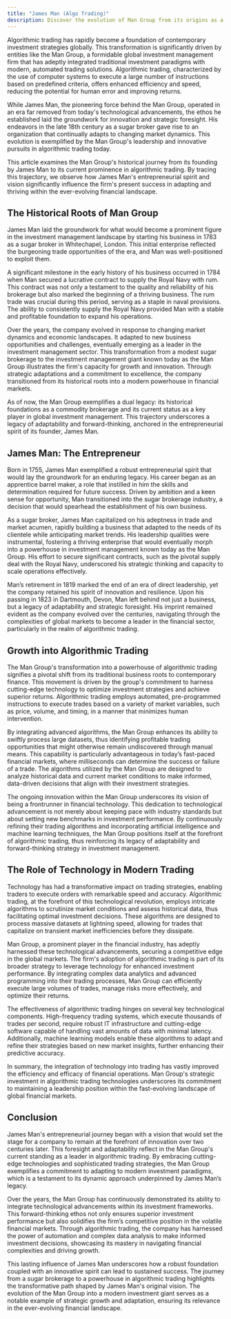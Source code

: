 ```yaml
---
title: "James Man (Algo Trading)"
description: Discover the evolution of Man Group from its origins as a sugar brokerage founded by James Man in the 18th century to a leader in algorithmic trading today. Explore how this global investment management firm integrates cutting-edge technology to enhance trading strategies, offering speed, efficiency, and superior returns.
---
```






Algorithmic trading has rapidly become a foundation of contemporary investment strategies globally. This transformation is significantly driven by entities like the Man Group, a formidable global investment management firm that has adeptly integrated traditional investment paradigms with modern, automated trading solutions. Algorithmic trading, characterized by the use of computer systems to execute a large number of instructions based on predefined criteria, offers enhanced efficiency and speed, reducing the potential for human error and improving returns.

While James Man, the pioneering force behind the Man Group, operated in an era far removed from today's technological advancements, the ethos he established laid the groundwork for innovation and strategic foresight. His endeavors in the late 18th century as a sugar broker gave rise to an organization that continually adapts to changing market dynamics. This evolution is exemplified by the Man Group's leadership and innovative pursuits in algorithmic trading today.

This article examines the Man Group's historical journey from its founding by James Man to its current prominence in algorithmic trading. By tracing this trajectory, we observe how James Man's entrepreneurial spirit and vision significantly influence the firm's present success in adapting and thriving within the ever-evolving financial landscape.


## The Historical Roots of Man Group

James Man laid the groundwork for what would become a prominent figure in the investment management landscape by starting his business in 1783 as a sugar broker in Whitechapel, London. This initial enterprise reflected the burgeoning trade opportunities of the era, and Man was well-positioned to exploit them.

A significant milestone in the early history of his business occurred in 1784 when Man secured a lucrative contract to supply the Royal Navy with rum. This contract was not only a testament to the quality and reliability of his brokerage but also marked the beginning of a thriving business. The rum trade was crucial during this period, serving as a staple in naval provisions. The ability to consistently supply the Royal Navy provided Man with a stable and profitable foundation to expand his operations.

Over the years, the company evolved in response to changing market dynamics and economic landscapes. It adapted to new business opportunities and challenges, eventually emerging as a leader in the investment management sector. This transformation from a modest sugar brokerage to the investment management giant known today as the Man Group illustrates the firm's capacity for growth and innovation. Through strategic adaptations and a commitment to excellence, the company transitioned from its historical roots into a modern powerhouse in financial markets.

As of now, the Man Group exemplifies a dual legacy: its historical foundations as a commodity brokerage and its current status as a key player in global investment management. This trajectory underscores a legacy of adaptability and forward-thinking, anchored in the entrepreneurial spirit of its founder, James Man.


## James Man: The Entrepreneur

Born in 1755, James Man exemplified a robust entrepreneurial spirit that would lay the groundwork for an enduring legacy. His career began as an apprentice barrel maker, a role that instilled in him the skills and determination required for future success. Driven by ambition and a keen sense for opportunity, Man transitioned into the sugar brokerage industry, a decision that would spearhead the establishment of his own business.

As a sugar broker, James Man capitalized on his adeptness in trade and market acumen, rapidly building a business that adapted to the needs of its clientele while anticipating market trends. His leadership qualities were instrumental, fostering a thriving enterprise that would eventually morph into a powerhouse in investment management known today as the Man Group. His effort to secure significant contracts, such as the pivotal supply deal with the Royal Navy, underscored his strategic thinking and capacity to scale operations effectively.

Man’s retirement in 1819 marked the end of an era of direct leadership, yet the company retained his spirit of innovation and resilience. Upon his passing in 1823 in Dartmouth, Devon, Man left behind not just a business, but a legacy of adaptability and strategic foresight. His imprint remained evident as the company evolved over the centuries, navigating through the complexities of global markets to become a leader in the financial sector, particularly in the realm of algorithmic trading.


## Growth into Algorithmic Trading

The Man Group's transformation into a powerhouse of algorithmic trading signifies a pivotal shift from its traditional business roots to contemporary finance. This movement is driven by the group's commitment to harness cutting-edge technology to optimize investment strategies and achieve superior returns. Algorithmic trading employs automated, pre-programmed instructions to execute trades based on a variety of market variables, such as price, volume, and timing, in a manner that minimizes human intervention. 

By integrating advanced algorithms, the Man Group enhances its ability to swiftly process large datasets, thus identifying profitable trading opportunities that might otherwise remain undiscovered through manual means. This capability is particularly advantageous in today’s fast-paced financial markets, where milliseconds can determine the success or failure of a trade. The algorithms utilized by the Man Group are designed to analyze historical data and current market conditions to make informed, data-driven decisions that align with their investment strategies.

The ongoing innovation within the Man Group underscores its vision of being a frontrunner in financial technology. This dedication to technological advancement is not merely about keeping pace with industry standards but about setting new benchmarks in investment performance. By continuously refining their trading algorithms and incorporating artificial intelligence and machine learning techniques, the Man Group positions itself at the forefront of algorithmic trading, thus reinforcing its legacy of adaptability and forward-thinking strategy in investment management.


## The Role of Technology in Modern Trading

Technology has had a transformative impact on trading strategies, enabling traders to execute orders with remarkable speed and accuracy. Algorithmic trading, at the forefront of this technological revolution, employs intricate algorithms to scrutinize market conditions and assess historical data, thus facilitating optimal investment decisions. These algorithms are designed to process massive datasets at lightning speed, allowing for trades that capitalize on transient market inefficiencies before they dissipate.

Man Group, a prominent player in the financial industry, has adeptly harnessed these technological advancements, securing a competitive edge in the global markets. The firm's adoption of algorithmic trading is part of its broader strategy to leverage technology for enhanced investment performance. By integrating complex data analytics and advanced programming into their trading processes, Man Group can efficiently execute large volumes of trades, manage risks more effectively, and optimize their returns.

The effectiveness of algorithmic trading hinges on several key technological components. High-frequency trading systems, which execute thousands of trades per second, require robust IT infrastructure and cutting-edge software capable of handling vast amounts of data with minimal latency. Additionally, machine learning models enable these algorithms to adapt and refine their strategies based on new market insights, further enhancing their predictive accuracy.

In summary, the integration of technology into trading has vastly improved the efficiency and efficacy of financial operations. Man Group's strategic investment in algorithmic trading technologies underscores its commitment to maintaining a leadership position within the fast-evolving landscape of global financial markets.


## Conclusion

James Man's entrepreneurial journey began with a vision that would set the stage for a company to remain at the forefront of innovation over two centuries later. This foresight and adaptability reflect in the Man Group's current standing as a leader in algorithmic trading. By embracing cutting-edge technologies and sophisticated trading strategies, the Man Group exemplifies a commitment to adapting to modern investment paradigms, which is a testament to its dynamic approach underpinned by James Man’s legacy.

Over the years, the Man Group has continuously demonstrated its ability to integrate technological advancements within its investment frameworks. This forward-thinking ethos not only ensures superior investment performance but also solidifies the firm’s competitive position in the volatile financial markets. Through algorithmic trading, the company has harnessed the power of automation and complex data analysis to make informed investment decisions, showcasing its mastery in navigating financial complexities and driving growth.

This lasting influence of James Man underscores how a robust foundation coupled with an innovative spirit can lead to sustained success. The journey from a sugar brokerage to a powerhouse in algorithmic trading highlights the transformative path shaped by James Man's original vision. The evolution of the Man Group into a modern investment giant serves as a notable example of strategic growth and adaptation, ensuring its relevance in the ever-evolving financial landscape.


